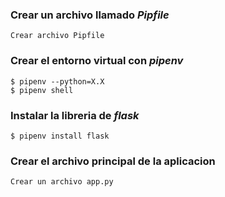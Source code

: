 ### Crear un archivo llamado ***Pipfile***

    Crear archivo Pipfile

### Crear el entorno virtual con ***pipenv***

    $ pipenv --python=X.X
    $ pipenv shell

### Instalar la libreria de ***flask***

    $ pipenv install flask

### Crear el archivo principal de la aplicacion

    Crear un archivo app.py